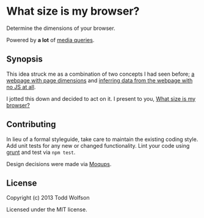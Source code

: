 # What size is my browser?

Determine the dimensions of your browser.

Powered by **a lot** of [media queries][media-queries].

[media-queries]: https://developer.mozilla.org/en-US/docs/CSS/Media_queries

## Synopsis

This idea struck me as a combination of two concepts I had seen before; [a webpage with page dimensions][page-dimensions] and [inferring data from the webpage with no JS at all][stealing-the-pie].

I jotted this down and decided to act on it. I present to you, [What size is my browser?][gh-pages]

[page-dimensions]: http://matanich.com/test/viewport-width/
[stealing-the-pie]: http://www.slideshare.net/x00mario/stealing-the-pie
[gh-pages]: http://whatsizeismybrowser.com/

## Contributing
In lieu of a formal styleguide, take care to maintain the existing coding style. Add unit tests for any new or changed functionality. Lint your code using [grunt][grunt] and test via `npm test`.

Design decisions were made via [Moqups][moqups].

[grunt]: https://github.com/gruntjs/grunt/tree/0.3-stable
[moqups]: https://moqups.com/twolfson/hMTCImfX

## License
Copyright (c) 2013 Todd Wolfson

Licensed under the MIT license.
